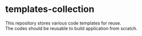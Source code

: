 # templates-collection
This repository stores various code templates for reuse.  
The codes should be reusable to build application from scratch.
